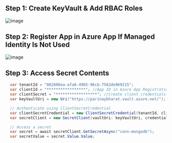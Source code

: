 
## Step 1: Create KeyVault & Add RBAC Roles
![image](https://github.com/user-attachments/assets/b1cba0cd-26ee-4608-a7b7-37aa7e5fcf90)

## Step 2: Register App in Azure App If Managed Identity Is Not Used
![image](https://github.com/user-attachments/assets/6335ba72-905d-4cf9-b61a-69d2e3a06a48)

## Step 3: Access Secret Contents
```cs
  var tenantId = "082606ea-afa8-4965-96cb-7562de969215";
  var clientId = "*****************"; //App ID in Azure App Registrations
  var clientSecret = "******************"; //Create client credentials
  var keyVaultUri = new Uri("https://parinaybharat.vault.azure.net/");

  // Authenticate using ClientSecretCredential
  var clientSecretCredential = new ClientSecretCredential(tenantId, clientId, clientSecret);
  var secretClient = new SecretClient(vaultUri: keyVaultUri, credential: clientSecretCredential);

  // Access a secret
  var secret = await secretClient.GetSecretAsync("conn-mongodb");
  var secretValue = secret.Value.Value;
```
